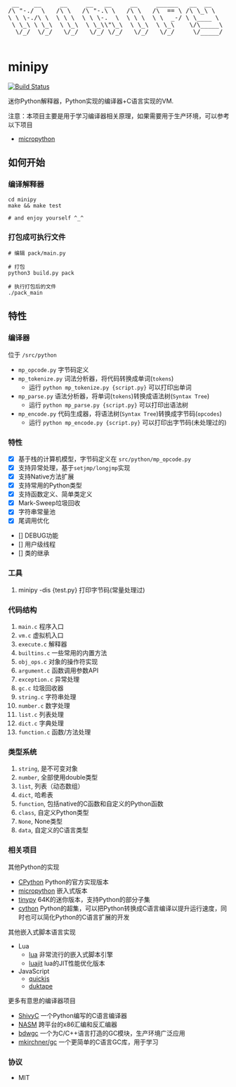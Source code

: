 <pre>

 __    __     __     __   __     __     ______   __  __    
/\ "-./  \   /\ \   /\ "-.\ \   /\ \   /\  == \ /\ \_\ \   
\ \ \-./\ \  \ \ \  \ \ \-.  \  \ \ \  \ \  _-/ \ \____ \  
 \ \_\ \ \_\  \ \_\  \ \_\\"\_\  \ \_\  \ \_\    \/\_____\ 
  \/_/  \/_/   \/_/   \/_/ \/_/   \/_/   \/_/     \/_____/ 
                                                           
</pre>

# minipy

[![Build Status](https://travis-ci.org/xupingmao/minipy.svg?branch=master)](https://travis-ci.org/xupingmao/minipy)

迷你Python解释器，Python实现的编译器+C语言实现的VM.

注意：本项目主要是用于学习编译器相关原理，如果需要用于生产环境，可以参考以下项目
- [micropython](https://github.com/micropython/micropython)

## 如何开始

### 编译解释器

```
cd minipy
make && make test

# and enjoy yourself ^_^
```

### 打包成可执行文件

```
# 编辑 pack/main.py

# 打包
python3 build.py pack

# 执行打包后的文件
./pack_main
```

## 特性

### 编译器

位于 `/src/python`

- `mp_opcode.py` 字节码定义
- `mp_tokenize.py` 词法分析器，将代码转换成单词(`tokens`)
    - 运行 `python mp_tokenize.py {script.py}` 可以打印出单词
- `mp_parse.py` 语法分析器，将单词(`tokens`)转换成语法树(`Syntax Tree`)
    - 运行 `python mp_parse.py {script.py}` 可以打印出语法树
- `mp_encode.py` 代码生成器，将语法树(`Syntax Tree`)转换成字节码(`opcodes`)
    - 运行 `python mp_encode.py {script.py}` 可以打印出字节码(未处理过的)

### 特性
- [x] 基于栈的计算机模型，字节码定义在 `src/python/mp_opcode.py`
- [x] 支持异常处理，基于`setjmp/longjmp`实现
- [x] 支持Native方法扩展
- [x] 支持常用的Python类型
- [x] 支持函数定义、简单类定义
- [x] Mark-Sweep垃圾回收
- [x] 字符串常量池
- [x] 尾调用优化
- [] DEBUG功能
- [] 用户级线程
- [] 类的继承

### 工具
1. minipy -dis {test.py} 打印字节码(常量处理过)


### 代码结构
01. `main.c` 程序入口
02. `vm.c` 虚拟机入口
03. `execute.c` 解释器
04. `builtins.c` 一些常用的内置方法
05. `obj_ops.c` 对象的操作符实现
06. `argument.c` 函数调用参数API
07. `exception.c` 异常处理
08. `gc.c` 垃圾回收器
09. `string.c` 字符串处理
10. `number.c` 数字处理
11. `list.c`   列表处理
12. `dict.c`   字典处理
13. `function.c` 函数/方法处理

### 类型系统
1. `string`, 是不可变对象
2. `number`, 全部使用double类型
3. `list`, 列表（动态数组）
4. `dict`, 哈希表
5. `function`, 包括native的C函数和自定义的Python函数
6. `class`, 自定义Python类型
7. `None`, None类型
8. `data`, 自定义的C语言类型

### 相关项目

其他Python的实现
- [CPython](https://github.com/python/cpython) Python的官方实现版本
- [micropython](https://github.com/micropython/micropython) 嵌入式版本
- [tinypy](https://github.com/philhassey/tinypy) 64K的迷你版本，支持Python的部分子集
- [cython](https://github.com/cython/cython) Python的超集，可以把Python转换成C语言编译以提升运行速度，同时也可以简化Python的C语言扩展的开发

其他嵌入式脚本语言实现
- Lua
    - [lua](https://github.com/lua/lua) 非常流行的嵌入式脚本引擎
    - [luajit](https://github.com/LuaJIT/LuaJIT) lua的JIT性能优化版本
- JavaScript
    - [quickjs](https://github.com/bellard/quickjs)
    - [duktape](https://github.com/svaarala/duktape)

更多有意思的编译器项目
- [ShivyC](https://github.com/ShivamSarodia/ShivyC) 一个Python编写的C语言编译器
- [NASM](https://github.com/netwide-assembler/nasm) 跨平台的x86汇编和反汇编器
- [bdwgc](https://github.com/ivmai/bdwgc) 一个为C/C++语言打造的GC模块，生产环境广泛应用
- [mkirchner/gc]() 一个更简单的C语言GC库，用于学习

### 协议

- MIT
